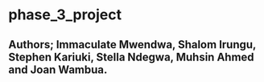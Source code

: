 # phase_3_project
## Authors; Immaculate Mwendwa, Shalom Irungu, Stephen Kariuki, Stella Ndegwa, Muhsin Ahmed and Joan Wambua.
